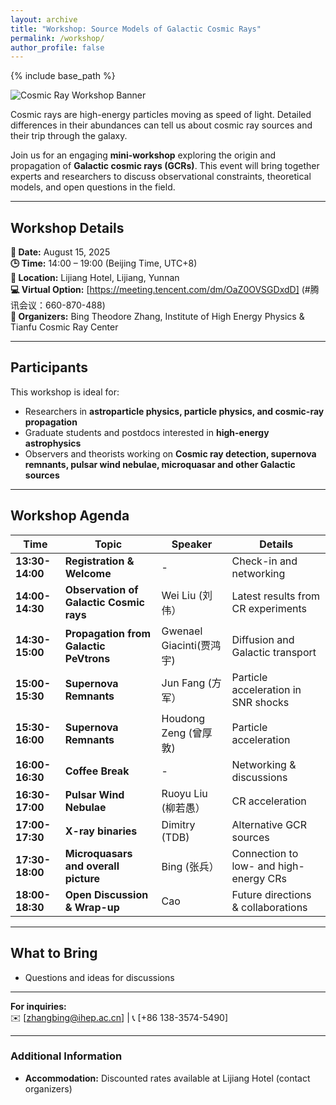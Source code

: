 ```yaml
---
layout: archive
title: "Workshop: Source Models of Galactic Cosmic Rays"
permalink: /workshop/
author_profile: false
---
```


{% include base_path %}

<!--
# **Mini-Workshop: Source Models of Galactic Cosmic Rays**
-->

![Cosmic Ray Workshop Banner](https://btheodorezhang.github.io/files/cosmic_ray_path.png)

Cosmic rays are high-energy particles moving as speed of light. Detailed differences in their abundances can tell us about cosmic ray sources and their trip through the galaxy.

Join us for an engaging **mini-workshop** exploring the origin and propagation of **Galactic cosmic rays (GCRs)**. This event will bring together experts and researchers to discuss observational constraints, theoretical models, and open questions in the field.

---

## **Workshop Details**  
**📅 Date:** August 15, 2025  
**🕒 Time:** 14:00 – 19:00 (Beijing Time, UTC+8)  
**📍 Location:** Lijiang Hotel, Lijiang, Yunnan  
**💻 Virtual Option:** [https://meeting.tencent.com/dm/OaZ0OVSGDxdD] (#腾讯会议：660-870-488)  
**🎤 Organizers:** Bing Theodore Zhang, Institute of High Energy Physics & Tianfu Cosmic Ray Center 

---

## **Participants**  

This workshop is ideal for:  
- Researchers in **astroparticle physics, particle physics, and cosmic-ray propagation**  
- Graduate students and postdocs interested in **high-energy astrophysics**  
- Observers and theorists working on **Cosmic ray detection, supernova remnants, pulsar wind nebulae, microquasar and other Galactic sources**  

<!--
**Maximum participants:** 50 (Registration required)  
-->

---

## **Workshop Agenda**  

| Time          | Topic                          | Speaker       | Details  
|---------------|--------------------------------|---------------|-----------------  
| **13:30-14:00** | **Registration & Welcome**     | -             | Check-in and networking  
| **14:00-14:30** | **Observation of Galactic Cosmic rays**  | Wei Liu (刘伟）      | Latest results from CR experiments  
| **14:30-15:00** | **Propagation from Galactic PeVtrons**         | Gwenael Giacinti(贾鸿宇)     | Diffusion and Galactic transport  
| **15:00-15:30** | **Supernova Remnants**  | Jun Fang (方军）   | Particle acceleration in SNR shocks  
| **15:30-16:00** | **Supernova Remnants**   |  Houdong Zeng (曾厚敦)    | Particle acceleration
| **16:00-16:30** | **Coffee Break**               | -             | Networking & discussions  
| **16:30-17:00** | **Pulsar Wind Nebulae** | Ruoyu Liu (柳若愚）     | CR acceleration
| **17:00-17:30** | **X-ray binaries**        | Dimitry (TDB)     | Alternative GCR sources  
| **17:30-18:00** | **Microquasars and overall picture** | Bing (张兵）| Connection to low- and high-energy CRs 
| **18:00-18:30** | **Open Discussion & Wrap-up**  | Cao           | Future directions & collaborations  

---

## **What to Bring**  
- Questions and ideas for discussions

---

<!--
## **Registration**  
🔗 **[Register Here](#)** (Link to Google Form)  
**📅 Deadline:** August 10, 2025  
-->

**For inquiries:**  
✉️ [zhangbing@ihep.ac.cn] | 📞 [+86 138-3574-5490]  

---

### **Additional Information**  
- **Accommodation:** Discounted rates available at Lijiang Hotel (contact organizers)  
<!--
**Accessibility:** The venue is wheelchair-accessible  
**Transport:** Shuttle service from Lijiang Airport (upon request)  
-->
